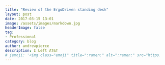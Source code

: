 ```yaml
---
title: "Review of the ErgoDriven standing desk"
layout: post
date: 2017-03-15 13:01
image: /assets/images/markdown.jpg
headerImage: false
tag:
- Professional
category: blog
author: andrewpierce
description: I Left AT&T
# jemoji: '<img class="emoji" title=":ramen:" alt=":ramen:" src="https://assets.github.com/images/icons/emoji/unicode/1f35c.png" height="20" width="20" align="absmiddle">'
---
```

